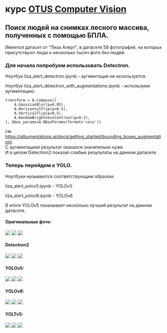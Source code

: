 
# курс [OTUS Computer Vision](https://otus.ru/lessons/cv/)

## Поиск людей на снимках лесного массива, полученных с помощью БПЛА.

Имеется датасет от "Лиза Алерт", в датасете 58 фотографий, на которых присутствуют люди и несколько тысяч фото без людей.

### Для начала попробуем использовать Detectron.

Ноутбук liza_alert_detectron.ipynb - аугментация не используется.

Ноутбук liza_alert_detectron_with_augmentations.ipynb - используем аугментацию:
```
transform = A.Compose([
    A.GaussianBlur(p=0.05),
    A.HorizontalFlip(p=0.5),
    A.VerticalFlip(p=0.5),
    A.RandomBrightnessContrast(p=0.2),
], bbox_params=A.BboxParams(format='coco'))
```

см. https://albumentations.ai/docs/getting_started/bounding_boxes_augmentation/.  
С aугментацией результат оказался значительно хуже.  
И в целом Detectron2 показал слабые результаты на данном датасете.

### Теперь перейдем к YOLO.

Ноутбуки называются соответствующим образом:

liza_alert_yolov5.ipynb - YOLOv5

liza_alert_yolov8.ipynb - YOLOv8

В итоге YOLOv5 показывает несколько лучший результат на данном датасете.

#### Opигинaльныe фото:

![](results/8406-50.jpg)
![](results/8507-50.JPG)
![](results/8464-50.JPG)

#### Detectron2

![](results/detectron1-50.jpg)
![](results/detectron2-50.jpg)
![](results/detectron3-50.jpg)

#### YOLOv5:

![](results/yolo5-1.jpg)
![](results/yolo5-2.jpg)
![](results/yolo5-3.jpg)

#### YOLOv8:

![](results/yolo8-1.jpg)
![](results/yolo8-1.JPG)
![](results/yolo8-1.JPG)

#### YOLTv5:

![](results/YOLTv5-8406.jpg)
![](results/YOLTv5-8507.JPG)
![](results/YOLTv5-6906.JPG)
